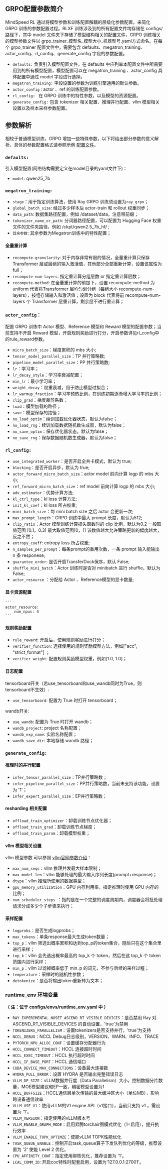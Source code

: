 ## GRPO配置参数简介
MindSpeed RL 通过将模型参数和训练配置解耦的层级化参数配置，来简化 GRPO 训练的参数配置过程。RLXF 训练涉及到的所有配置文件均存储在 configs/ 路径下，其中 model 文件夹下存储了模型结构相关的配置文件，GRPO 训练相关的模型参数文件以 grpo_trainer_模型名_模型大小_机器型号.yaml方式命名。在每个 grpo_trainer 配置文件中，需要包含 defaults、megatron_training、actor_config、rl_config、generate_config 字段的参数配置。

* `defaults:` 负责引入模型配置文件，在 defaults 中应列举本配置文件中所需要用到的所有模型配置，模型配置可以在 megatron_training 、actor_config 具体配置中通过 model 字段进行选择。
* `megatron_training:` 字段设置的参数为训练引擎通用的默认参数。
* `actor_config：`actor 、ref 的训练配置参数。
* `rl_config: ` 在 GRPO 训练中的特性参数，以及模型的资源配置。
* `generate_config:` 包含 tokenizer 相关配置、推理并行配置、vllm 模型相关设置以及样本采样参数配置。

## 参数解析

相较于普通模型训练，GRPO 增加一些特殊参数，以下将给出部分参数的意义解析。具体的参数配置格式请参照示例 [配置文件](../../configs/grpo_qwen25_7b_A3.yaml)。

### `defaults:`
引入模型配置(网络结构需要定义在model目录的yaml文件下)：
* `model`: qwen25_7b
### `megatron_training:`

* `stage`：用于指定训练算法，使用 Ray GRPO 训练须设置为`ray_grpo`；
* `global_batch_size`: 经过多少样本后 actor-train 和 rollout 权重同步；
* `data_path`: 数据集路径配置，例如 /dataset/data，注意带前缀；
* `tokenizer_name_or_path`: 分词器路径配置，可以配置为 Hugging Face 权重文件的文件夹路径，例如 /ckpt/qwen2.5_7b_hf/ ;
* `其余参数`: 其余参数为Megatron训练中的特性配置；

#### 全量重计算
* `recompute-granularity`: 对于内存非常有限的情况，全量重计算只保存 Transformer 层或层组的输入激活值，其他部分全部重新计算，设置该属性为 full；
* `recompute-num-layers`: 指定重计算分组层数 or 指定重计算层数；
* `recompute-method`: 在全量重计算的前提下，设置 recompute-method 为 uniform 代表将Transformer 层均匀划分组（每组大小 recompute-num-layers），按组存储输入和激活值；设置为 block 代表将前 recompute-num-layers 个 Transformer 层重计算，剩余层不进行重计算；


### `actor_config：`
配置 GRPO 训练中 Actor 模型、Reference 模型和 Reward 模型的配置参数；当前支持不开启 Reward 模型，开启规则奖励进行打分，开启参数详见rl_config中的rule_reward参数。
* `micro_batch_size`：梯度累积的 mbs 大小;
* `tensor_model_parallel_size`：TP 并行策略数;
* `pipeline_model_parallel_size`：PP 并行策略数;
* `lr`：学习率；
* `lr_decay_style`：学习率衰减配置；
* `min_lr`：最小学习率；
* `weight_decay`：权重衰减，用于防止模型过拟合；
* `lr_warmup_fraction`：学习率预热比例，在训练初期逐渐增大学习率的比例；
* `clip_grad`：梯度裁剪系数；
* `load`：模型加载的路径；
* `save`：模型保存的路径；
* `no_load_optim`：续训加载优化器状态，默认为false；
* `no_load_rng`：续训加载数据随机数生成器，默认为false；
* `no_save_optim`：保存优化器状态，默认为false；
* `no_save_rng`：保存数据随机数生成器，默认为false；


### `rl_config: `
* `use_integrated_worker`：是否开启全共卡模式，默认为 true;
* `blocking`：是否开启异步，默认为 true;
* `actor_forward_micro_batch_size`：actor model 前向计算 logp 的 mbs 大小;
* `ref_forward_micro_batch_size`：ref model 前向计算 logp 的 mbs 大小;
* `adv_estimator`：优势计算方法;
* `kl_ctrl_type`：kl loss 计算方法;
* `init_kl_coef`：kl loss 所占权重;
* `mini_batch_size`：每 mini batch size 之后 actor 会更新一次;
* `max_prompt_length`：GRPO 训练中最大 prompt 长度，默认为512;
* `clip_ratio`：Actor 模型训练计算损失函数时的 clip 比例，默认为0.2 一般取值范围 [0.1，0.3] 最大取值范围[0，1] 该数值越大允许策略更新的幅度越大，反之不然；
* `entropy_coeff`: entropy loss 所占权重;
* `n_samples_per_prompt`：每条prompt的重用次数，一条 prompt 输入能输出 n 条 responese;
* `guarantee_order`: 是否开启TransferDock保序，默认 False;
* `shuffle_mini_batch`：Actor 训练时是否对 minibatch 进行 shuffle，默认为 False;
* `actor_resource` ：分配给 Actor 、Reference模型的显卡数量;

#### 显卡资源配置
    ```
    actor_resource:
        num_npus: 4
    ```
#### 规则奖励配置
* `rule_reward`: 开启后，使用规则奖励进行打分；
* `verifier_function`: 选择使用的规则奖励模型方法，例如["acc", "strict_format"] ；
* `verifier_weight`: 配置规则奖励模型权重，例如[1.0, 1.0]；

#### 日志配置

tensorboard开关（若use_tensorboard和use_wandb同时为True，则tensorboard不生效）:
* `use_tensorboard`: 配置为 True 时打开 tensorboard；     

wandb开关:
* `use_wandb`: 配置为 True 时打开 wandb；            
* `wandb_project`:  project 名称配置；        
* `wandb_exp_name`: 实验名称配置；   
* `wandb_save_dir`: 本地存储 wandb 路径；


### `generate_config:`
#### 推理时的并行配置
* `infer_tensor_parallel_size`：TP并行策略数；
* `infer_pipeline_parallel_size`：PP并行策略数，当前未支持该功能，设置为 '1'；
* `infer_expert_parallel_size`：EP并行策略数；
#### resharding 相关配置
* `offload_train_optimizer`：卸载训练节点优化器；
* `offload_train_grad`：卸载训练节点梯度；
* `offload_train_param`：卸载模型权重；
#### vllm 模型相关设置
vllm 模型参数 可以参照 [vllm官网参数介绍](https://docs.vllm.ai/en/latest/serving/engine_args.html)：
* `max_num_seqs`：vllm 推理并发最大样本限制；
* `max_model_len`：vllm 能够处理的最大输入序列长度(prompt+response)；
* `dtype`：vllm 推理所使用的数据类型；
* `gpu_memory_utilization`：GPU 内存利用率，指定推理时使用 GPU 内存的比例；
* `num_scheduler_steps `：指的是在一个完整的调度周期内，调度器会将批处理请求分成多少个子步骤来执行；
#### 采样配置
* `logprobs`：是否生成logprobs；
* `max_tokens`：单条response最大生成token数量；
* `top_p`：vllm 筛选出概率累积和达到top_p的token集合，随后只在这个集合里进行采样；
* `top_k`：vllm 会先选出概率最高的 top_k 个 token，然后在这 top_k 个 token 范围内进行采样；
* `min_p`：vllm 过滤掉概率低于 min_p 的词元，不参与后续的采样过程；
* `temperature`：采样时的随机性参数；
* `detokenize`：是否将输出token重新转为文本；

### runtime_env 环境变量
**（ 注：位于 configs/envs/runtime_env.yaml 中 ）**
* `RAY_EXPERIMENTAL_NOSET_ASCEND_RT_VISIBLE_DEVICES`：是否禁用 Ray 对 ASCEND_RT_VISIBLE_DEVICES 的自动设置，'true'为禁用
* `TOKENIZERS_PARALLELISM`：设置tokenizers是否支持并行，'true'为支持
* `NCCL_DEBUG`：NCCL Debug日志级别，VERSION、WARN、INFO、TRACE
* `PYTORCH_NPU_ALLOC_CONF`：设置缓存分配器行为
* `HCCL_CONNECT_TIMEOUT`：HCCL 连接超时时间
* `HCCL_EXEC_TIMEOUT`：HCCL 执行超时时间 
* `HCCL_IF_BASE_PORT`：HCCL 通信端口 
* `CUDA_DEVICE_MAX_CONNECTIONS`：设备最大连接数
* `HYDRA_FULL_ERROR`：设置 HYDRA 是否输出完整错误日志
* `VLLM_DP_SIZE`：vLLM数据并行度（Data Parallelism）大小，控制数据分片数量，MOE模型建议和EP一致，稠密模型设置为1
* `HCCL_BUFFSIZE`：HCCL通信层单次传输的最大缓冲区大小（单位MB），影响跨设备通信效率
* `VLLM_USE_V1`：使用vLLM的V1 engine API（v1接口），当前只支持 v1 ，需设置为 '1'。
* `VLLM_VERSION`：指定使用的vLLM版本号
* `VLLM_ENABLE_GRAPH_MODE`：启用昇腾torchair图模式优化（1=启用），提升执行效率
* `VLLM_ENABLE_TOPK_OPTIMZE`：使能vLLM TOPK性能优化
* `TASK_QUEUE_ENABLE`：控制开启task_queue算子下发队列优化的等级，推荐设置为 '2' 使能 Level 2 优化。
* `CPU_AFFINITY_CONF`：指定使用绑核优化，推荐设置为 '1'。
* `LCAL_COMM_ID`: 开启coc特性时配套启用，设置为'127.0.0.1:27001'。